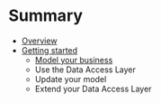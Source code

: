 # Summary

* [Overview](README.md)
* [Getting started](getting_started.md)
   * [Model your business](model_your_business.md)
   * Use the Data Access Layer
   * Update your model
   * Extend your Data Access Layer

